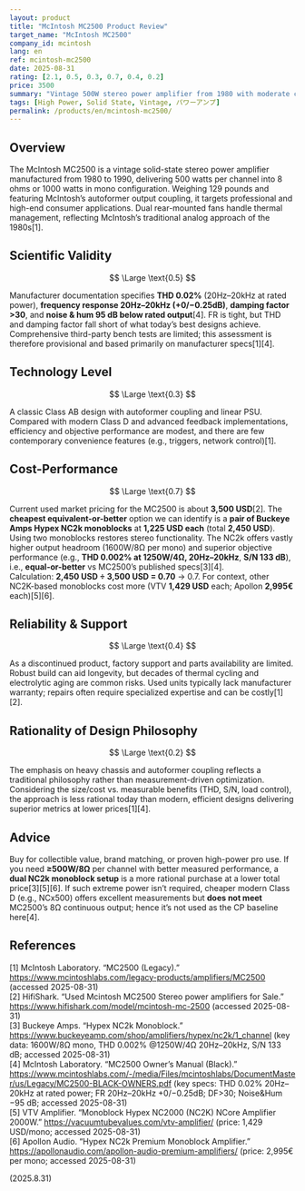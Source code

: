 ```yaml
---
layout: product
title: "McIntosh MC2500 Product Review"
target_name: "McIntosh MC2500"
company_id: mcintosh
lang: en
ref: mcintosh-mc2500
date: 2025-08-31
rating: [2.1, 0.5, 0.3, 0.7, 0.4, 0.2]
price: 3500
summary: "Vintage 500W stereo power amplifier from 1980 with moderate cost-performance and decent specifications for its era"
tags: [High Power, Solid State, Vintage, パワーアンプ]
permalink: /products/en/mcintosh-mc2500/
---
```

## Overview

The McIntosh MC2500 is a vintage solid-state stereo power amplifier manufactured from 1980 to 1990, delivering 500 watts per channel into 8 ohms or 1000 watts in mono configuration. Weighing 129 pounds and featuring McIntosh’s autoformer output coupling, it targets professional and high-end consumer applications. Dual rear-mounted fans handle thermal management, reflecting McIntosh’s traditional analog approach of the 1980s[1].

## Scientific Validity

$$ \Large \text{0.5} $$

Manufacturer documentation specifies **THD 0.02%** (20Hz–20kHz at rated power), **frequency response 20Hz–20kHz (+0/−0.25dB)**, **damping factor >30**, and **noise & hum 95 dB below rated output**[4]. FR is tight, but THD and damping factor fall short of what today’s best designs achieve. Comprehensive third-party bench tests are limited; this assessment is therefore provisional and based primarily on manufacturer specs[1][4].

## Technology Level

$$ \Large \text{0.3} $$

A classic Class AB design with autoformer coupling and linear PSU. Compared with modern Class D and advanced feedback implementations, efficiency and objective performance are modest, and there are few contemporary convenience features (e.g., triggers, network control)[1].

## Cost-Performance

$$ \Large \text{0.7} $$

Current used market pricing for the MC2500 is about **3,500 USD**[2]. The **cheapest equivalent-or-better** option we can identify is a **pair of Buckeye Amps Hypex NC2k monoblocks** at **1,225 USD each** (total **2,450 USD**). Using two monoblocks restores stereo functionality. The NC2k offers vastly higher output headroom (1600W/8Ω per mono) and superior objective performance (e.g., **THD 0.002% at 1250W/4Ω, 20Hz–20kHz**, **S/N 133 dB**), i.e., **equal-or-better** vs MC2500’s published specs[3][4].  
Calculation: **2,450 USD ÷ 3,500 USD = 0.70** → 0.7. For context, other NC2K-based monoblocks cost more (VTV **1,429 USD** each; Apollon **2,995€** each)[5][6].

## Reliability & Support

$$ \Large \text{0.4} $$

As a discontinued product, factory support and parts availability are limited. Robust build can aid longevity, but decades of thermal cycling and electrolytic aging are common risks. Used units typically lack manufacturer warranty; repairs often require specialized expertise and can be costly[1][2].

## Rationality of Design Philosophy

$$ \Large \text{0.2} $$

The emphasis on heavy chassis and autoformer coupling reflects a traditional philosophy rather than measurement-driven optimization. Considering the size/cost vs. measurable benefits (THD, S/N, load control), the approach is less rational today than modern, efficient designs delivering superior metrics at lower prices[1][4].

## Advice

Buy for collectible value, brand matching, or proven high-power pro use. If you need **≥500W/8Ω** per channel with better measured performance, a **dual NC2k monoblock setup** is a more rational purchase at a lower total price[3][5][6]. If such extreme power isn’t required, cheaper modern Class D (e.g., NCx500) offers excellent measurements but **does not meet** MC2500’s 8Ω continuous output; hence it’s not used as the CP baseline here[4].

## References

[1] McIntosh Laboratory. “MC2500 (Legacy).” https://www.mcintoshlabs.com/legacy-products/amplifiers/MC2500 (accessed 2025-08-31)  
[2] HifiShark. “Used Mcintosh MC2500 Stereo power amplifiers for Sale.” https://www.hifishark.com/model/mcintosh-mc-2500 (accessed 2025-08-31)  
[3] Buckeye Amps. “Hypex NC2k Monoblock.” https://www.buckeyeamp.com/shop/amplifiers/hypex/nc2k/1_channel (key data: 1600W/8Ω mono, THD 0.002% @1250W/4Ω 20Hz–20kHz, S/N 133 dB; accessed 2025-08-31)  
[4] McIntosh Laboratory. “MC2500 Owner’s Manual (Black).” https://www.mcintoshlabs.com/-/media/Files/mcintoshlabs/DocumentMaster/us/Legacy/MC2500-BLACK-OWNERS.pdf (key specs: THD 0.02% 20Hz–20kHz at rated power; FR 20Hz–20kHz +0/−0.25dB; DF>30; Noise&Hum −95 dB; accessed 2025-08-31)  
[5] VTV Amplifier. “Monoblock Hypex NC2000 (NC2K) NCore Amplifier 2000W.” https://vacuumtubevalues.com/vtv-amplifier/ (price: 1,429 USD/mono; accessed 2025-08-31)  
[6] Apollon Audio. “Hypex NC2k Premium Monoblock Amplifier.” https://apollonaudio.com/apollon-audio-premium-amplifiers/ (price: 2,995€ per mono; accessed 2025-08-31)

(2025.8.31)

